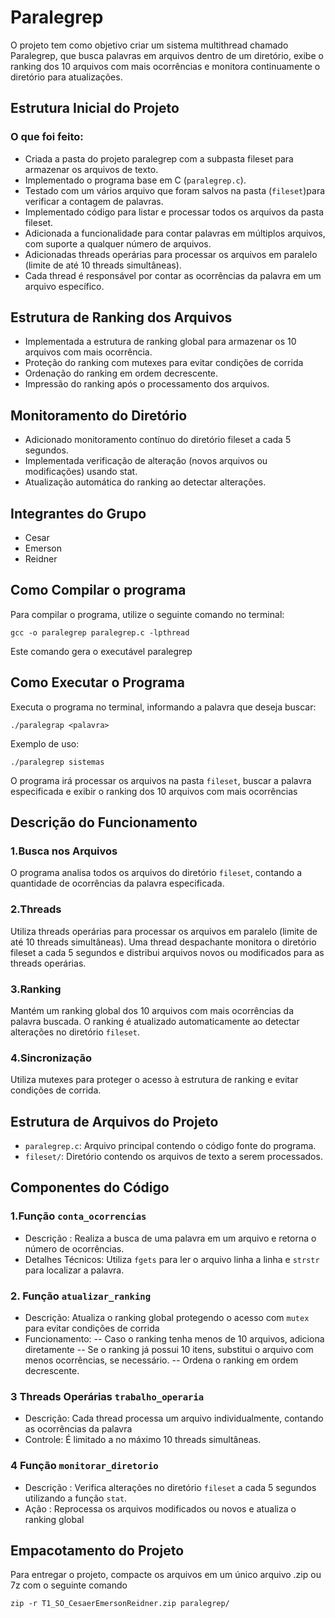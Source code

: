 # Paralegrep
O projeto tem como objetivo criar um sistema multithread chamado Paralegrep, que busca palavras em arquivos dentro de um diretório, exibe o ranking dos 10 arquivos com mais ocorrências e monitora continuamente o diretório para atualizações.

## Estrutura Inicial do Projeto
### O que foi feito:
- Criada a pasta do projeto paralegrep com a subpasta fileset para armazenar os arquivos de texto.
- Implementado o programa base em C (`paralegrep.c`).
- Testado com um vários  arquivo que foram salvos na pasta (`fileset`)para verificar a contagem de palavras.
- Implementado código para listar e processar todos os arquivos da pasta fileset.
- Adicionada a funcionalidade para contar palavras em múltiplos arquivos, com suporte a qualquer número de arquivos.
- Adicionadas threads operárias para processar os arquivos em paralelo (limite de até 10 threads simultâneas).
- Cada thread é responsável por contar as ocorrências da palavra em um arquivo específico.
## Estrutura de Ranking dos Arquivos
- Implementada a estrutura de ranking global para armazenar os 10 arquivos com mais ocorrência.
- Proteção do ranking com mutexes para evitar condições de corrida
- Ordenação do ranking em ordem decrescente.
- Impressão do ranking após o processamento dos arquivos.
## Monitoramento do Diretório
- Adicionado monitoramento contínuo do diretório fileset a cada 5 segundos.
- Implementada verificação de alteração (novos arquivos ou modificações) usando stat.
- Atualização automática do ranking ao detectar alterações.
## Integrantes do Grupo
- Cesar
- Emerson
- Reidner
## Como Compilar o programa
Para compilar o programa, utilize o seguinte comando no terminal:
```
gcc -o paralegrep paralegrep.c -lpthread
```
Este comando gera o executável paralegrep

## Como Executar o Programa
Executa o programa no terminal, informando a palavra que deseja buscar:
``` 
./paralegrap <palavra>
```
Exemplo de uso:
```
./paralegrep sistemas
```
O programa irá processar os arquivos na pasta `fileset`, buscar a palavra especificada e exibir o ranking dos 10 arquivos com mais ocorrências

## Descrição do Funcionamento
### 1.Busca nos Arquivos
O programa analisa todos os arquivos do diretório `fileset`, contando a quantidade de ocorrências da palavra especificada.

### 2.Threads
Utiliza threads operárias para processar os arquivos em paralelo (limite de até 10 threads simultâneas).
Uma thread despachante monitora o diretório fileset a cada 5 segundos e distribui arquivos novos ou modificados para as threads operárias.
### 3.Ranking
Mantém um ranking global dos 10 arquivos com mais ocorrências da palavra buscada.
O ranking é atualizado automaticamente ao detectar alterações no diretório `fileset`.
### 4.Sincronização
Utiliza mutexes para proteger o acesso à estrutura de ranking e evitar condições de corrida.
##  Estrutura de Arquivos do Projeto

- `paralegrep.c`: Arquivo principal contendo o código fonte do programa.
- `fileset/`: Diretório contendo os arquivos de texto a serem processados.

## Componentes do Código 
### 1.Função `conta_ocorrencias`
- Descrição : Realiza a busca de uma palavra em um arquivo e retorna o número de ocorrências.
- Detalhes Técnicos: Utiliza `fgets` para ler o arquivo linha a linha e `strstr` para localizar a palavra.

### 2. Função `atualizar_ranking`
- Descrição: Atualiza o ranking global protegendo o acesso com `mutex` para evitar condições de corrida
- Funcionamento:
-- Caso o ranking tenha menos de 10 arquivos, adiciona diretamente
-- Se o ranking já possui 10 itens, substitui o arquivo com menos ocorrências, se necessário.
-- Ordena o ranking em ordem decrescente.
### 3 Threads Operárias `trabalho_operaria`
- Descrição: Cada thread processa um arquivo individualmente, contando as ocorrências da palavra
- Controle: É limitado a no máximo 10 threads simultâneas.

### 4 Função `monitorar_diretorio`
- Descrição : Verifica alterações no diretório `fileset` a cada 5 segundos utilizando a função `stat`.
- Ação : Reprocessa os arquivos modificados ou novos e atualiza o ranking global 

## Empacotamento do Projeto
Para entregar o projeto, compacte os arquivos em um único arquivo .zip ou 7z com o seguinte comando
```
zip -r T1_SO_CesaerEmersonReidner.zip paralegrep/
```
